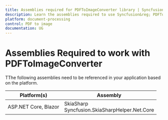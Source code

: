 ```yaml
---
title: Assemblies required for PDFToImageConverter library | Syncfusion&reg;
description: Learn the assemblies required to use Syncfusion&reg; PDFToImageConverter library in various platforms and frameworks.
platform: document-processing
control: PDF to image
documentation: UG
---
```


# Assemblies Required to work with PDFToImageConverter

TThe following assemblies need to be referenced in your application based on the platform.

<table>
<tr>
<thead>
<th><b>Platform(s)</b></th>
<th><b>Assembly</b></th>
</thead>
</tr>
<tr>
<td>
ASP.NET Core, Blazor
</td>
<td>
SkiaSharp<br/>
Syncfusion.SkiaSharpHelper.Net.Core
</td>
</tr>
</table>

